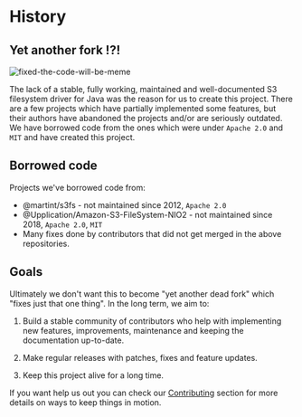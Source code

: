 # History

## Yet another fork !?!

![fixed-the-code-will-be-meme]({{assets}}/fixed-the-code-will-be.jpg)

The lack of a stable, fully working, maintained and well-documented S3 filesystem driver for Java was the reason 
for us to create this project. There are a few projects which have partially implemented some features, but their 
authors have abandoned the projects and/or are seriously outdated. We have borrowed code from the ones which were 
under `Apache 2.0` and `MIT` and have created this project.

## Borrowed code

Projects we've borrowed code from:
 
 * @martint/s3fs - not maintained since 2012, `Apache 2.0`
 * @Upplication/Amazon-S3-FileSystem-NIO2 - not maintained since 2018, `Apache 2.0`, `MIT`
 * Many fixes done by contributors that did not get merged in the above repositories.
 
## Goals
 
Ultimately we don't want this to become "yet another dead fork" which "fixes just that one thing".
In the long term, we aim to: 

1. Build a stable community of contributors who help with implementing new features, improvements, maintenance and 
   keeping the documentation up-to-date. 

2. Make regular releases with patches, fixes and feature updates.

3. Keep this project alive for a long time.


If you want help us out you can check our [Contributing] section for more details on ways to keep things in motion. 


[<--# Links -->]: #
[Contributing]: /contributing/index.md "Contributing page"
